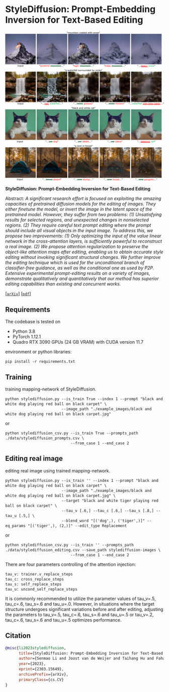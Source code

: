 # StyleDiffusion: Prompt-Embedding Inversion for Text-Based Editing</sub>

![Random Sample](./docs/stylediffusion_results.png)

**StyleDiffusion: Prompt-Embedding Inversion for Text-Based Editing**<br>

Abstract: *A significant research effort is focused on exploiting the amazing capacities of pretrained diffusion models for the editing of images. They either finetune the model, or invert the image in the latent space of the pretrained model. However, they suffer from two problems: (1) Unsatisfying results for selected regions, and unexpected changes in nonselected regions. (2) They require careful text prompt editing where the prompt should include all visual objects in the input image. To address this, we propose two improvements: (1) Only optimizing the input of the value linear network in the cross-attention layers, is sufficiently powerful to reconstruct a real image. (2) We propose attention regularization to preserve the object-like attention maps after editing, enabling us to obtain accurate style editing without invoking significant structural changes. We further improve the editing technique which is used for the unconditional branch of classifier-free guidance, as well as the conditional one as used by P2P. Extensive experimental prompt-editing results on a variety of images, demonstrate qualitatively and quantitatively that our method has superior editing capabilities than existing and concurrent works.*

[[`arXiv`](https://arxiv.org/abs/2303.15649)] [[`pdf`](https://arxiv.org/pdf/2303.15649.pdf)]

## Requirements
The codebase is tested on 
* Python 3.8
* PyTorch 1.12.1
* Quadro RTX 3090 GPUs (24 GB VRAM) with CUDA version 11.7

environment or python libraries:

```
pip install -r requirements.txt
```


## Training
training mapping-network of StyleDiffusion.

```
python stylediffusion.py --is_train True --index 1 --prompt "black and white dog playing red ball on black carpet" \
                         --image_path "./example_images/black and white dog playing red ball on black carpet.jpg"
```

or

```
python stylediffusion_csv.py --is_train True --prompts_path ./data/stylediffusion_prompts.csv \
                             --from_case 1 --end_case 2
```

## Editing real image

editing real image using trained mapping-network.
```
python stylediffusion.py --is_train '' --index 1 --prompt "black and white dog playing red ball on black carpet" \
                         --image_path "./example_images/black and white dog playing red ball on black carpet.jpg" \
                         --target "black and white tiger playing red ball on black carpet" \
                         --tau_v [.6,] --tau_c [.6,] --tau_s [.8,] --tau_u [.5,] \
                         --blend_word "[('dog',), ('tiger',)]" --eq_params "[('tiger',), (2,)]" --edit_type Replacement
```

or

```
python stylediffusion_csv.py --is_train '' --prompts_path ./data/stylediffusion_editing.csv --save_path stylediffusion-images \
                             --from_case 1 --end_case 2
```

There are four parameters controlling of the attention injection:
```
tau_v: trainer.v_replace_steps
tau_c: cross_replace_steps
tau_s: self_replace_steps
tau_u: uncond_self_replace_steps
```
It is commonly recommended to utilize the parameter values of tau_v=.5, tau_c=.6, tau_s=.6 and tau_u=.0. However, in situations where the target structure undergoes significant variations before and after editing, 
adjusting the parameters to tau_v=.5, tau_c=.6, tau_s=.6 and tau_u=.5 or tau_v=.2, tau_c=.6, tau_s=.6 and tau_u=.5 optimizes performance.

## Citation

```bibtex
@misc{li2023stylediffusion,
      title={StyleDiffusion: Prompt-Embedding Inversion for Text-Based Editing}, 
      author={Senmao Li and Joost van de Weijer and Taihang Hu and Fahad Shahbaz Khan and Qibin Hou and Yaxing Wang and Jian Yang},
      year={2023},
      eprint={2303.15649},
      archivePrefix={arXiv},
      primaryClass={cs.CV}
}
```




